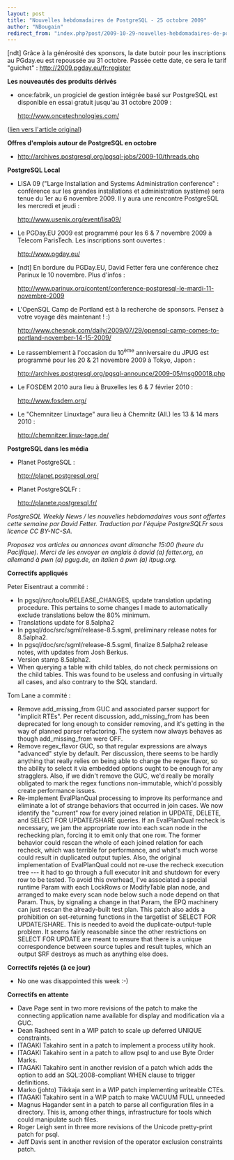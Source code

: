 ```yaml
---
layout: post
title: "Nouvelles hebdomadaires de PostgreSQL - 25 octobre 2009"
author: "NBougain"
redirect_from: "index.php?post/2009-10-29-nouvelles-hebdomadaires-de-postgresql-25-octobre-2009 "
---
```



<p>[ndt] Gr&acirc;ce &agrave; la g&eacute;n&eacute;rosit&eacute; des sponsors, la date butoir pour les inscriptions au PGday.eu est repouss&eacute;e au 31 octobre. Pass&eacute;e cette date, ce sera le tarif "guichet"&nbsp;: <a href="http://2009.pgday.eu/fr:register" target="_blank">http://2009.pgday.eu/fr:register</a></p>

<p><strong>Les nouveaut&eacute;s des produits d&eacute;riv&eacute;s</strong></p>

<ul>

<li>once:fabrik, un progiciel de gestion int&eacute;gr&eacute;e bas&eacute; sur PostgreSQL est disponible en essai gratuit jusqu'au 31 octobre 2009&nbsp;: 

<a target="_blank" href="http://www.oncetechnologies.com/">http://www.oncetechnologies.com/</a></li>

</ul>

<p>(<a target="_blank" href="http://www.postgresql.org/community/weeklynews/pwn20091025">lien vers l'article original</a>)</p>

<!--more-->


<p><strong>Offres d'emplois autour de PostgreSQL en octobre</strong></p>

<ul>

<li><a target="_blank" href="http://archives.postgresql.org/pgsql-jobs/2009-10/threads.php">http://archives.postgresql.org/pgsql-jobs/2009-10/threads.php</a></li>

</ul>

<p><strong>PostgreSQL Local</strong></p>

<ul>

<li>LISA 09 ("Large Installation and Systems Administration conference"&nbsp;: conf&eacute;rence sur les grandes installations et administration syst&egrave;me) sera tenue du 1er au 6 novembre 2009. Il y aura une rencontre PostgreSQL les mercredi et jeudi&nbsp;: 

<a target="_blank" href="http://www.usenix.org/event/lisa09/">http://www.usenix.org/event/lisa09/</a></li>

<li>Le PGDay.EU 2009 est programm&eacute; pour les 6 &amp; 7 novembre 2009 &agrave; Telecom ParisTech. Les inscriptions sont ouvertes&nbsp;: 

<a target="_blank" href="http://www.pgday.eu/">http://www.pgday.eu/</a></li>

<li>[ndt] En bordure du PGDay.EU, David Fetter fera une conf&eacute;rence chez Parinux le 10 novembre. Plus d'infos&nbsp;: 

<a target="_blank" href="http://www.parinux.org/content/conference-postgresql-le-mardi-11-novembre-2009">http://www.parinux.org/content/conference-postgresql-le-mardi-11-novembre-2009</a></li>

<li>L'OpenSQL Camp de Portland est &agrave; la recherche de sponsors. Pensez &agrave; votre voyage d&egrave;s maintenant&nbsp;!&nbsp;:) 

<a target="_blank" href="http://www.chesnok.com/daily/2009/07/29/opensql-camp-comes-to-portland-november-14-15-2009/">http://www.chesnok.com/daily/2009/07/29/opensql-camp-comes-to-portland-november-14-15-2009/</a></li>

<li>Le rassemblement &agrave; l'occasion du 10<sup>&egrave;me</sup> anniversaire du JPUG est programm&eacute; pour les 20 &amp; 21 novembre 2009 &agrave; Tokyo, Japon&nbsp;: 

<a target="_blank" href="http://archives.postgresql.org/pgsql-announce/2009-05/msg00018.php">http://archives.postgresql.org/pgsql-announce/2009-05/msg00018.php</a></li>

<li>Le FOSDEM 2010 aura lieu &agrave; Bruxelles les 6 &amp; 7 f&eacute;vrier 2010&nbsp;: 

<a target="_blank" href="http://www.fosdem.org/">http://www.fosdem.org/</a></li>

<li>Le "Chemnitzer Linuxtage" aura lieu &agrave; Chemnitz (All.) les 13 &amp; 14 mars 2010&nbsp;: 

<a target="_blank" href="http://chemnitzer.linux-tage.de/">http://chemnitzer.linux-tage.de/</a></li>

</ul>

<p><strong>PostgreSQL dans les m&eacute;dia</strong></p>

<ul>

<li>Planet PostgreSQL&nbsp;: 

<a target="_blank" href="http://planet.postgresql.org/">http://planet.postgresql.org/</a></li>

<li>Planet PostgreSQLFr&nbsp;: 

<a target="_blank" href="http://planete.postgresql.fr/">http://planete.postgresql.fr/</a></li>

</ul>

<p><i>PostgreSQL Weekly News / les nouvelles hebdomadaires vous sont offertes cette semaine par David Fetter. Traduction par l'&eacute;quipe PostgreSQLFr sous licence CC BY-NC-SA.</i></p>

<p><i>Proposez vos articles ou annonces avant dimanche 15:00 (heure du Pacifique). Merci de les envoyer en anglais &agrave; david (a) fetter.org, en allemand &agrave; pwn (a) pgug.de, en italien &agrave; pwn (a) itpug.org.</i></p>

<p><strong>Correctifs appliqu&eacute;s</strong></p>

<p>Peter Eisentraut a commit&eacute;&nbsp;:</p>

<ul>

<li>In pgsql/src/tools/RELEASE_CHANGES, update translation updating procedure. This pertains to some changes I made to automatically exclude translations below the 80% minimum.</li>

<li>Translations update for 8.5alpha2</li>

<li>In pgsql/doc/src/sgml/release-8.5.sgml, preliminary release notes for 8.5alpha2.</li>

<li>In pgsql/doc/src/sgml/release-8.5.sgml, finalize 8.5alpha2 release notes, with updates from Josh Berkus.</li>

<li>Version stamp 8.5alpha2.</li>

<li>When querying a table with child tables, do not check permissions on the child tables. This was found to be useless and confusing in virtually all cases, and also contrary to the SQL standard.</li>

</ul>

<p>Tom Lane a commit&eacute;&nbsp;:</p>

<ul>

<li>Remove add_missing_from GUC and associated parser support for "implicit RTEs". Per recent discussion, add_missing_from has been deprecated for long enough to consider removing, and it's getting in the way of planned parser refactoring. The system now always behaves as though add_missing_from were OFF.</li>

<li>Remove regex_flavor GUC, so that regular expressions are always "advanced" style by default. Per discussion, there seems to be hardly anything that really relies on being able to change the regex flavor, so the ability to select it via embedded options ought to be enough for any stragglers. Also, if we didn't remove the GUC, we'd really be morally obligated to mark the regex functions non-immutable, which'd possibly create performance issues.</li>

<li>Re-implement EvalPlanQual processing to improve its performance and eliminate a lot of strange behaviors that occurred in join cases. We now identify the "current" row for every joined relation in UPDATE, DELETE, and SELECT FOR UPDATE/SHARE queries. If an EvalPlanQual recheck is necessary, we jam the appropriate row into each scan node in the rechecking plan, forcing it to emit only that one row. The former behavior could rescan the whole of each joined relation for each recheck, which was terrible for performance, and what's much worse could result in duplicated output tuples. Also, the original implementation of EvalPlanQual could not re-use the recheck execution tree --- it had to go through a full executor init and shutdown for every row to be tested. To avoid this overhead, I've associated a special runtime Param with each LockRows or ModifyTable plan node, and arranged to make every scan node below such a node depend on that Param. Thus, by signaling a change in that Param, the EPQ machinery can just rescan the already-built test plan. This patch also adds a prohibition on set-returning functions in the targetlist of SELECT FOR UPDATE/SHARE. This is needed to avoid the duplicate-output-tuple problem. It seems fairly reasonable since the other restrictions on SELECT FOR UPDATE are meant to ensure that there is a unique correspondence between source tuples and result tuples, which an output SRF destroys as much as anything else does.</li>

</ul>

<p><strong>Correctifs rejet&eacute;s (&agrave; ce jour)</strong></p>

<ul>

<li>No one was disappointed this week :-)</li>

</ul>

<p><strong>Correctifs en attente</strong></p>

<ul>

<li>Dave Page sent in two more revisions of the patch to make the connecting application name available for display and modification via a GUC.</li>

<li>Dean Rasheed sent in a WIP patch to scale up deferred UNIQUE constraints.</li>

<li>ITAGAKI Takahiro sent in a patch to implement a process utility hook.</li>

<li>ITAGAKI Takahiro sent in a patch to allow psql to and use Byte Order Marks.</li>

<li>ITAGAKI Takahiro sent in another revision of a patch which adds the option to add an SQL:2008-compliant WHEN clause to trigger definitions.</li>

<li>Marko (johto) Tiikkaja sent in a WIP patch implementing writeable CTEs.</li>

<li>ITAGAKI Takahiro sent in a WIP patch to make VACUUM FULL unneeded</li>

<li>Magnus Hagander sent in a patch to parse all configuration files in a directory. This is, among other things, infrastructure for tools which could manipulate such files.</li>

<li>Roger Leigh sent in three more revisions of the Unicode pretty-print patch for psql.</li>

<li>Jeff Davis sent in another revision of the operator exclusion constraints patch.</li>

</ul>